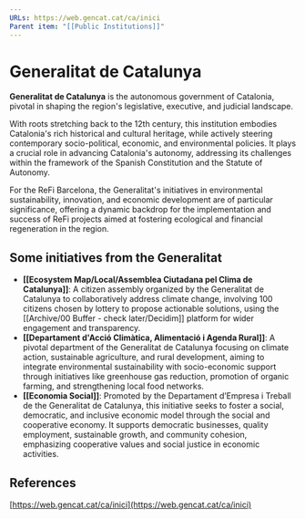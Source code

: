 ```yaml
---
URLs: https://web.gencat.cat/ca/inici
Parent item: "[[Public Institutions]]"
---
```

# Generalitat de Catalunya

**Generalitat de Catalunya** is the autonomous government of Catalonia, pivotal in shaping the region's legislative, executive, and judicial landscape.

With roots stretching back to the 12th century, this institution embodies Catalonia's rich historical and cultural heritage, while actively steering contemporary socio-political, economic, and environmental policies. It plays a crucial role in advancing Catalonia's autonomy, addressing its challenges within the framework of the Spanish Constitution and the Statute of Autonomy. 

For the ReFi Barcelona, the Generalitat's initiatives in environmental sustainability, innovation, and economic development are of particular significance, offering a dynamic backdrop for the implementation and success of ReFi projects aimed at fostering ecological and financial regeneration in the region.

## Some initiatives from the Generalitat

- **[[Ecosystem Map/Local/Assemblea Ciutadana pel Clima de Catalunya]]**: A citizen assembly organized by the Generalitat de Catalunya to collaboratively address climate change, involving 100 citizens chosen by lottery to propose actionable solutions, using the [[Archive/00 Buffer - check later/Decidim]] platform for wider engagement and transparency.
- **[[Departament d'Acció Climàtica, Alimentació i Agenda Rural]]**: A pivotal department of the Generalitat de Catalunya focusing on climate action, sustainable agriculture, and rural development, aiming to integrate environmental sustainability with socio-economic support through initiatives like greenhouse gas reduction, promotion of organic farming, and strengthening local food networks.
- **[[Economia Social]]**: Promoted by the Departament d’Empresa i Treball de the Generalitat de Catalunya, this initiative seeks to foster a social, democratic, and inclusive economic model through the social and cooperative economy. It supports democratic businesses, quality employment, sustainable growth, and community cohesion, emphasizing cooperative values and social justice in economic activities.

## References

[https://web.gencat.cat/ca/inici](https://web.gencat.cat/ca/inici)